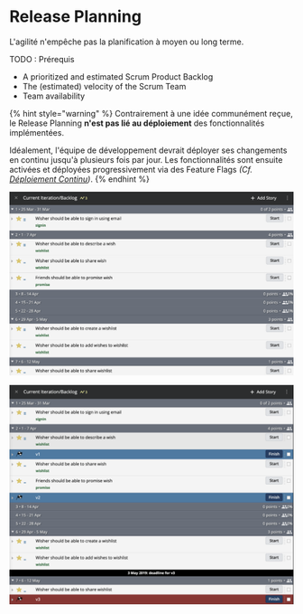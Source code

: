 # Release Planning

L'agilité n'empêche pas la planification à moyen ou long terme.

TODO : Prérequis

* A prioritized and estimated Scrum Product Backlog
* The \(estimated\) velocity of the Scrum Team
* Team availability

{% hint style="warning" %}
Contrairement à une idée communément reçue, le Release Planning **n'est pas lié au déploiement** des fonctionnalités implémentées.

Idéalement, l'équipe de développement devrait déployer ses changements en continu jusqu'à plusieurs fois par jour. Les fonctionnalités sont ensuite activées et déployées progressivement via des Feature Flags _\(Cf._ [_Déploiement Continu_](../extreme-programming/integration-continue-livraison-continue-et-deploiement-continu/deploiement-continu.md)_\)_.
{% endhint %}

![](../.gitbook/assets/pivotal-tracker.png)

![](../.gitbook/assets/pivotal-tracker-release.png)

